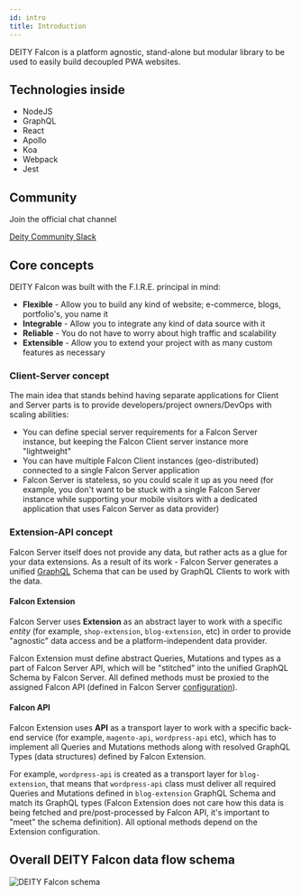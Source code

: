```yaml
---
id: intro
title: Introduction
---
```


DEITY Falcon is a platform agnostic, stand-alone but modular library to be used to easily build decoupled PWA websites.

## Technologies inside

- NodeJS
- GraphQL
- React
- Apollo
- Koa
- Webpack
- Jest

## Community

Join the official chat channel

[Deity Community Slack](http://slack.deity.io)

## Core concepts

DEITY Falcon was built with the F.I.R.E. principal in mind:

- **Flexible** - Allow you to build any kind of website; e-commerce, blogs, portfolio's, you name it
- **Integrable** - Allow you to integrate any kind of data source with it
- **Reliable** - You do not have to worry about high traffic and scalability
- **Extensible** - Allow you to extend your project with as many custom features as necessary

### Client-Server concept

The main idea that stands behind having separate applications for Client and Server parts
is to provide developers/project owners/DevOps with scaling abilities:

- You can define special server requirements for a Falcon Server instance, but keeping the Falcon Client
server instance more "lightweight"
- You can have multiple Falcon Client instances (geo-distributed) connected to a single Falcon Server application
- Falcon Server is stateless, so you could scale it up as you need (for example, you don't want to be stuck
with a single Falcon Server instance while supporting your mobile visitors with a dedicated application
that uses Falcon Server as data provider)

### Extension-API concept

Falcon Server itself does not provide any data, but rather acts as a glue for your data extensions.
As a result of its work - Falcon Server generates a unified [GraphQL](https://graphql.org/) Schema
that can be used by GraphQL Clients to work with the data.

#### Falcon Extension

Falcon Server uses **Extension** as an abstract layer to work with a specific *entity* (for example,
`shop-extension`, `blog-extension`, etc) in order to provide "agnostic" data access and be a
platform-independent data provider.

Falcon Extension must define abstract Queries, Mutations and types as a part of Falcon Server API, which
will be "stitched" into the unified GraphQL Schema by Falcon Server. All defined methods must be proxied
to the assigned Falcon API (defined in Falcon Server [configuration](../falcon-server/basics#extensions-configuration)).

#### Falcon API

Falcon Extension uses **API** as a transport layer to work with a specific back-end service (for example,
`magento-api`, `wordpress-api` etc), which has to implement all Queries and Mutations methods along with
resolved GraphQL Types (data structures) defined by Falcon Extension.

For example, `wordpress-api` is created as a transport layer for `blog-extension`, that means that `wordpress-api`
class must deliver all required Queries and Mutations defined in `blog-extension` GraphQL Schema and match
its GraphQL types (Falcon Extension does not care how this data is being fetched and pre/post-processed by
Falcon API, it's important to "meet" the schema definition). All optional methods depend on the Extension configuration.

## Overall DEITY Falcon data flow schema

![DEITY Falcon schema](/img/opensource/falcon-schema.png)
